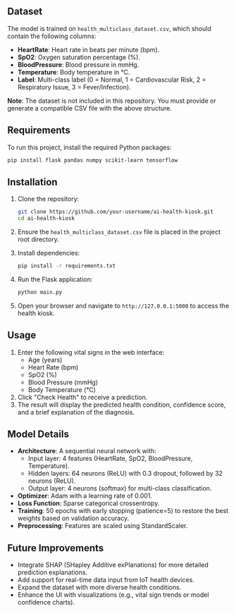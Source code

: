 ## Dataset

The model is trained on `health_multiclass_dataset.csv`, which should contain the following columns:

- **HeartRate**: Heart rate in beats per minute (bpm).
- **SpO2**: Oxygen saturation percentage (%).
- **BloodPressure**: Blood pressure in mmHg.
- **Temperature**: Body temperature in °C.
- **Label**: Multi-class label (0 = Normal, 1 = Cardiovascular Risk, 2 = Respiratory Issue, 3 = Fever/Infection).

**Note**: The dataset is not included in this repository. You must provide or generate a compatible CSV file with the above structure.

## Requirements

To run this project, install the required Python packages:

```bash
pip install flask pandas numpy scikit-learn tensorflow
```

## Installation

1. Clone the repository:

   ```bash
   git clone https://github.com/your-username/ai-health-kiosk.git
   cd ai-health-kiosk
   ```
2. Ensure the `health_multiclass_dataset.csv` file is placed in the project root directory.
3. Install dependencies:

   ```bash
   pip install -r requirements.txt
   ```
4. Run the Flask application:

   ```bash
   python main.py
   ```
5. Open your browser and navigate to `http://127.0.0.1:5000` to access the health kiosk.

## Usage

1. Enter the following vital signs in the web interface:
   - Age (years)
   - Heart Rate (bpm)
   - SpO2 (%)
   - Blood Pressure (mmHg)
   - Body Temperature (°C)
2. Click "Check Health" to receive a prediction.
3. The result will display the predicted health condition, confidence score, and a brief explanation of the diagnosis.

## Model Details

- **Architecture**: A sequential neural network with:
  - Input layer: 4 features (HeartRate, SpO2, BloodPressure, Temperature).
  - Hidden layers: 64 neurons (ReLU) with 0.3 dropout, followed by 32 neurons (ReLU).
  - Output layer: 4 neurons (softmax) for multi-class classification.
- **Optimizer**: Adam with a learning rate of 0.001.
- **Loss Function**: Sparse categorical crossentropy.
- **Training**: 50 epochs with early stopping (patience=5) to restore the best weights based on validation accuracy.
- **Preprocessing**: Features are scaled using StandardScaler.

## Future Improvements

- Integrate SHAP (SHapley Additive exPlanations) for more detailed prediction explanations.
- Add support for real-time data input from IoT health devices.
- Expand the dataset with more diverse health conditions.
- Enhance the UI with visualizations (e.g., vital sign trends or model confidence charts).
